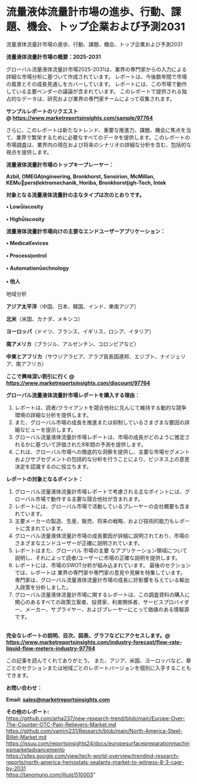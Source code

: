 # 流量液体流量計市場の進歩、行動、課題、機会、トップ企業および予測2031
 流量液体流量計市場の進歩、行動、課題、機会、トップ企業および予測2031


<strong><b>流量液体流量計市場の概要：2025-2031</b></strong>

グローバル流量液体流量計市場2025-2031は、業界の専門家からの入力による詳細な市場分析に基づいて作成されています。 レポートは、今後数年間で市場の風景とその成長見通しをカバーしています。 レポートには、この市場で動作している主要ベンダーの議論が含まれています。 このレポートで提供される独占的なデータは、研究および業界の専門家チームによって収集されます。

<strong>サンプルレポートのリクエスト @ <a href=https://www.marketreportsinsights.com/sample/97764>https://www.marketreportsinsights.com/sample/97764</a></strong>

さらに、このレポートは新たなトレンド、重要な推進力、課題、機会に焦点を当て、業界で繁栄するために必要なすべてのデータを提供します。このレポートの市場調査は、業界内の現在および将来のシナリオの詳細な分析を含む、包括的な視点を提供します。

<strong>流量液体流量計市場のトップキープレーヤー：</strong>

<strong>Azbil, OMEGAngineering, Bronkhorst, Sensirion, McMillan, KEMperslektromechanik, Horiba, Bronkhorstigh-Tech, Intek</strong>

<strong><b>対象となる流量液体流量計の主なタイプは次のとおりです。</b></strong>

<strong>• Lowiscosity<br><br>• Highiscosity</strong>

<strong><b>流量液体流量計市場向けの主要なエンドユーザーアプリケーション：</b></strong>

<strong>• Medicalevices<br><br>• Processontrol<br><br>• Automationechnology<br><br>• 他人</strong>

 地域分析

<strong><b>アジア太平洋</b></strong>（中国、日本、韓国、インド、東南アジア）

<strong><b>北米</b></strong>（米国、カナダ、メキシコ）

<strong><b>ヨーロッパ</b></strong>（ドイツ、フランス、イギリス、ロシア、イタリア）

<strong><b>南アメリカ</b></strong>（ブラジル、アルゼンチン、コロンビアなど）

<strong><b>中東とアフリカ</b></strong>（サウジアラビア、アラブ首長国連邦、エジプト、ナイジェリア、南アフリカ）

<strong>ここで興味深い割引に行く @ <a href=https://www.marketreportsinsights.com/discount/97764>https://www.marketreportsinsights.com/discount/97764</a></strong>

<strong><b>グローバル流量液体流量計市場レポートを購入する理由：</b></strong>
<ol>
  <li>レポートは、読者/クライアントを競合他社に先んじて維持する動的な競争環境の詳細な分析を提供します。</li>
  <li>また、グローバル市場の成長を推進または抑制しているさまざまな要因の詳細なビューを提示します。</li>
  <li>グローバル流量液体流量計市場レポートは、市場の成長がどのように推定されるかに基づいて評価された8年間の予測を提供します。</li>
  <li>これは、グローバル市場への徹底的な洞察を提供し、主要な市場セグメントおよびサブセグメントの包括的な分析を行うことにより、ビジネス上の意思決定を認識するのに役立ちます。</li>
</ol>
<strong><b>レポートの対象となるポイント：</b></strong>
<ol>
  <li>グローバル流量液体流量計市場レポートで考慮される主なポイントには、グローバル市場で動作する主要な競合他社が含まれます。</li>
  <li>レポートには、グローバル市場で活動しているプレーヤーの会社概要も含まれています。</li>
  <li>主要メーカーの製造、生産、販売、将来の戦略、および技術的能力もレポートに含まれています。</li>
  <li>グローバル流量液体流量計市場の成長要因が詳細に説明されており、市場のさまざまなエンドユーザーが正確に説明されています。</li>
  <li>レポートはまた、グローバル 市場の主要 なアプリケーション領域について説明し、それによって読者/ユーザーに市場の正確な説明を提供します。</li>
  <li>レポートには、市場のSWOT分析が組み込まれています。 最後のセクションでは、レポートは 業界の専門家や専門家の意見や見解を特集しています。 専門家は、グローバル流量液体流量計市場の成長に好影響を与えている輸出入政策を分析しました。</li>
  <li>グローバル流量液体流量計市場に関するレポートは、この調査資料の購入に関心のあるすべての政策立案者、投資家、利害関係者、サービスプロバイダー、メーカー、サプライヤー、およびプレーヤーにとって価値のある情報源です。</li>
</ol><br>
<strong>完全なレポートの説明、目次、図表、グラフなどにアクセスします。@ <a href=https://www.marketreportsinsights.com/industry-forecast/flow-rate-liquid-flow-meters-industry-97764>https://www.marketreportsinsights.com/industry-forecast/flow-rate-liquid-flow-meters-industry-97764</a></strong>

この記事を読んでくれてありがとう。 また、アジア、米国、ヨーロッパなど、章ごとのセクションまたは地域ごとのレポートバージョンを個別に入手することもできます。

<strong><b>お問い合わせ：</b></strong>

<strong>Email: </strong><a href=mailto:sales@marketreportsinsights.com><strong>sales@marketreportsinsights.com</strong></a>

<strong>その他のレポート:</strong>
<br>
<a href=https://github.com/arha237/new-research-trend/blob/main/Europe-Over-The-Counter-OTC-Pain-Relievers-Market.md>https://github.com/arha237/new-research-trend/blob/main/Europe-Over-The-Counter-OTC-Pain-Relievers-Market.md</a>
<br>
<a href=https://github.com/yamini231/Research/blob/main/North-America-Steel-Billet-Market.md>https://github.com/yamini231/Research/blob/main/North-America-Steel-Billet-Market.md</a>
<br>
<a href=https://issuu.com/reportsinsights24/docs/europesurfacepreparationmachinesmarketadvancemento>https://issuu.com/reportsinsights24/docs/europesurfacepreparationmachinesmarketadvancemento</a>
<br>
<a href=https://sites.google.com/view/tech-world-overview/trendind-research-reports/north-america-hemostats-sealants-market-to-witness-8-3-cagr-by-2031>https://sites.google.com/view/tech-world-overview/trendind-research-reports/north-america-hemostats-sealants-market-to-witness-8-3-cagr-by-2031</a>
<br>
<a href=https://tanomuno.com/illust/510003>https://tanomuno.com/illust/510003</a>"
